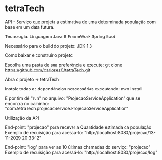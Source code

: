 # tetraTech

API - Serviço que projeta a estimativa de uma determinada população com base em um data futura.

Tecnologia: Linguagem Java 8
            FrameWork Spring Boot
               
               
Necessário para o build do projeto:
  JDK 1.8
  
Como baixar e construir o projeto:
  
  Escolha uma pasta de sua preferência e execute:
    git clone https://github.com/carloses0/tetraTech.git
    
  Abra o projeto -> tetraTech
    
  Instale todas as dependências nescessárias executando:
    mvn install
  
  E por fim dê "run" no arquivo: "ProjecaoServiceApplication" que se encontra no caminho: "com.tetraTech.projecaoService.ProjecaoServiceApplication"
  
Utilização da API
  
   End-point: "projecao" para recever a Quantidade estimada da população
    Exemplo de requisição para acessá-lo: "http://localhost:8080/projecao/13-11-2029 20:33:12"
    
   End-point: "log" para ver as 10 últimas chamadas do serviço: "projecao"
    Exemplo de requisição para acessá-lo: "http://localhost:8080/projecao/log"
